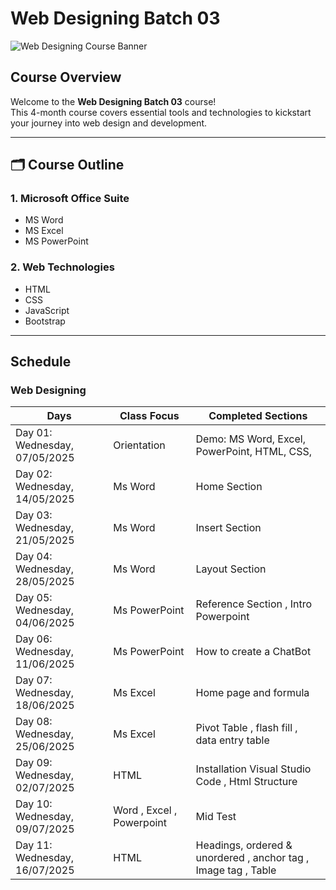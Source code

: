 # Web Designing Batch 03

![Web Designing Course Banner](./fatima.jpeg)

##  Course Overview

Welcome to the **Web Designing Batch 03** course!  
This 4-month course covers essential tools and technologies to kickstart your journey into web design and development.

---

## 🗂 Course Outline

### 1. Microsoft Office Suite
- MS Word  
- MS Excel  
- MS PowerPoint  

### 2. Web Technologies
- HTML  
- CSS  
- JavaScript  
- Bootstrap  

---

## Schedule

### Web Designing

| Days                            | Class Focus  | Completed Sections                                       |
|---------------------------------|--------------|----------------------------------------------------------|
| Day 01: Wednesday, 07/05/2025   | Orientation  | Demo: MS Word, Excel, PowerPoint, HTML, CSS,
| Day 02: Wednesday, 14/05/2025   | Ms Word      | Home Section
| Day 03: Wednesday, 21/05/2025   | Ms Word      | Insert Section
| Day 04: Wednesday, 28/05/2025   | Ms Word      | Layout Section
| Day 05: Wednesday, 04/06/2025   | Ms PowerPoint      | Reference Section , Intro Powerpoint
| Day 06: Wednesday, 11/06/2025   | Ms PowerPoint      | How to create a ChatBot
| Day 07: Wednesday, 18/06/2025   | Ms Excel      | Home page and formula
| Day 08: Wednesday, 25/06/2025   | Ms Excel      | Pivot Table , flash fill , data entry table
| Day 09: Wednesday, 02/07/2025   | HTML          | Installation Visual Studio Code , Html Structure
| Day 10: Wednesday, 09/07/2025   | Word , Excel , Powerpoint          | Mid Test
| Day 11: Wednesday, 16/07/2025   | HTML        | Headings, ordered & unordered , anchor tag , Image tag , Table 




